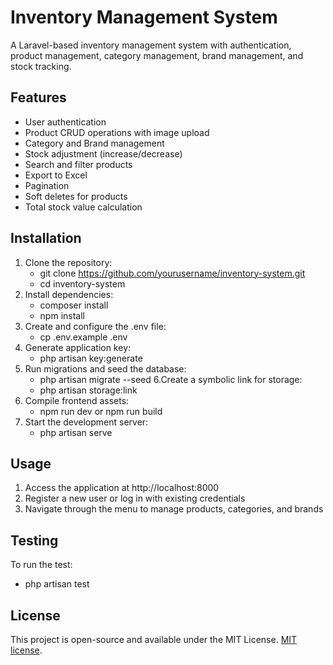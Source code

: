 # Inventory Management System
A Laravel-based inventory management system with authentication, product management, category management, brand management, and stock tracking.
## Features
- User authentication
- Product CRUD operations with image upload
- Category and Brand management
- Stock adjustment (increase/decrease)
- Search and filter products
- Export to Excel
- Pagination
- Soft deletes for products
- Total stock value calculation
## Installation
1. Clone the repository:
   - git clone https://github.com/yourusername/inventory-system.git
   - cd inventory-system
2. Install dependencies:  
   - composer install
   - npm install
3. Create and configure the .env file:
   - cp .env.example .env
 4. Generate application key:    
    - php artisan key:generate
 5. Run migrations and seed the database:  
    - php artisan migrate --seed
 6.Create a symbolic link for storage:
    - php artisan storage:link
 7. Compile frontend assets:
    - npm run dev or npm run build
8. Start the development server:
    - php artisan serve

## Usage
1. Access the application at http://localhost:8000
2. Register a new user or log in with existing credentials
3. Navigate through the menu to manage products, categories, and brands

## Testing
To run the test:
- php artisan test
## License

This project is open-source and available under the MIT License. [MIT license](https://opensource.org/licenses/MIT).
